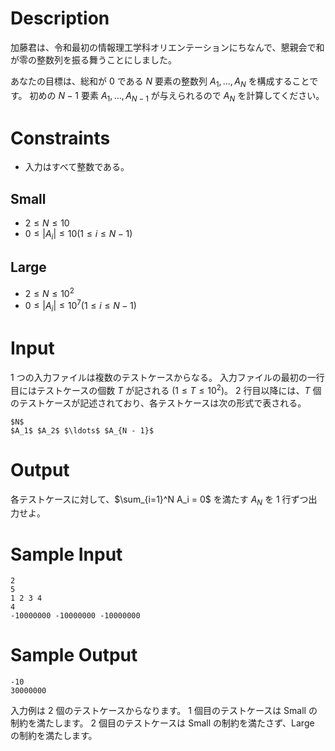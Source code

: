 # Description

加藤君は、令和最初の情報理工学科オリエンテーションにちなんで、懇親会で和が零の整数列を振る舞うことにしました。

あなたの目標は、総和が $0$ である $N$ 要素の整数列 $A_1, \ldots, A_N$ を構成することです。
初めの $N - 1$ 要素 $A_1, \ldots, A_{N-1}$ が与えられるので $A_N$ を計算してください。

# Constraints

- 入力はすべて整数である。

## Small

- $2 \leq N \leq 10$
- $0 \leq |A_i| \leq 10 (1 \leq i \leq N - 1)$

## Large

- $2 \leq N \leq 10^2$
- $0 \leq |A_i| \leq 10^7 (1 \leq i \leq N - 1)$

# Input

1 つの入力ファイルは複数のテストケースからなる。
入力ファイルの最初の一行目にはテストケースの個数 $T$ が記される $(1 \leq T \leq 10^2)$。
2 行目以降には、$T$ 個のテストケースが記述されており、各テストケースは次の形式で表される。

```
$N$
$A_1$ $A_2$ $\ldots$ $A_{N - 1}$
```

# Output

各テストケースに対して、$\sum_{i=1}^N A_i = 0$ を満たす $A_N$ を 1 行ずつ出力せよ。

# Sample Input

```
2
5
1 2 3 4
4
-10000000 -10000000 -10000000
```

# Sample Output

```
-10
30000000
```

入力例は 2 個のテストケースからなります。
1 個目のテストケースは Small の制約を満たします。
2 個目のテストケースは Small の制約を満たさず、Large の制約を満たします。
